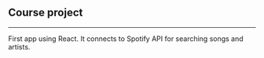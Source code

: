 ## Course project
 <hr/>
First app using React. It connects to Spotify API for searching songs and artists.
